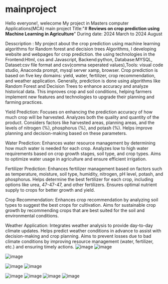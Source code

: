 # mainproject
Hello everyone!, welecome 
My project in Masters computer Applications(MCA)
main project Title:"# **Reviews on crop prediction using Machine Learning in Agriculture**" 
During date: 2024 March to 2024 August

Desscription : My project about the crop prediction using machine learning algorithms for Random forest and decision trees Algorithms, I developing website and webpages for crop prediction. the using technologies in the Frontend:Html, css and Javascript, Backend:python, Database:MYSQL, Dataset:csv file format and csv(comma seperated values),Tools: visual code studio, Anaconda prompt, mysql server xamp, browser.
Crop prediction is based on five key domains: yield, water, fertilizer, crop recommendation, and weather application. Generally, prediction is done using algorithms like Random Forest and Decision Trees to enhance accuracy and analyze historical data. This improves crop and soil conditions, helping farmers implement new features and technologies to upgrade their planning and farming practices.

Yield Prediction:
Focuses on enhancing the prediction accuracy of how much crop will be harvested.
Analyzes both the quality and quantity of the product.
Considers factors like harvested areas, planning areas, and the levels of nitrogen (%), phosphorus (%), and potash (%).
Helps improve planning and decision-making based on these parameters.

Water Prediction:
Enhances water resource management by determining how much water is needed for each crop.
Analyzes low to high water requirements based on crop growth stages, soil type, and crop types.
Aims to optimize water usage in agriculture and ensure efficient irrigation.

Fertilizer Prediction:
Enhances fertilizer management based on factors such as temperature, moisture, soil type, humidity, nitrogen, pH level, potash, and phosphorus.
Helps determine the best fertilizer for each crop, including options like urea, 47-47-47, and other fertilizers.
Ensures optimal nutrient supply to crops for better growth and yield.

Crop Recommendation:
Enhances crop recommendation by analyzing soil types to suggest the best crops for cultivation.
Aims for sustainable crop growth by recommending crops that are best suited for the soil and environmental conditions.

Weather Application:
Integrates weather analysis to provide day-to-day climate updates.
Helps predict weather conditions in advance to assist with decision-making and crop planning.
Aims to prevent losses due to bad climate conditions by improving resource management (water, fertilizer, etc.) and ensuring timely actions.
           ![image](https://github.com/user-attachments/assets/f00a6c9c-166b-4a8b-a789-6541636698c7)
           ![image](https://github.com/user-attachments/assets/7632321d-b69b-42df-8acd-059868992a20)

           
![image](https://github.com/user-attachments/assets/03bd3ffe-aa61-44eb-91aa-24c1dce89de5)

![image](https://github.com/user-attachments/assets/51fd29cd-bb5d-4c38-924c-1ebc87b6bc3a)
![image](https://github.com/user-attachments/assets/03bd3ffe-aa61-44eb-91aa-24c1dce89de5)

![image](https://github.com/user-attachments/assets/1aca30f3-1636-4f8f-b840-13c73122be38)
![image](https://github.com/user-attachments/assets/9a28ba9a-2fd4-4417-9434-0348f986a672)
![image](https://github.com/user-attachments/assets/363f462f-69c9-40d7-88c6-0df940aeb249)
![image](https://github.com/user-attachments/assets/d57e987c-24b8-44ae-86db-5d53b9c3e1f8)



